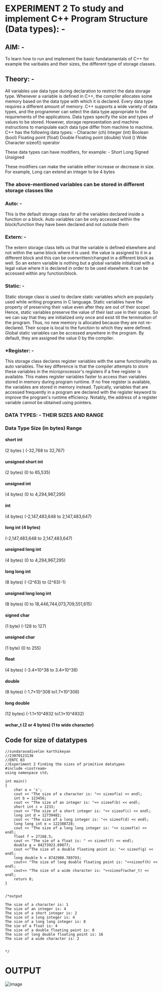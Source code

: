 # EXPERIMENT 2 To study and implement C++ Program Structure  (Data types): -
## AIM: -
To learn how to run and implement the basic fundatamentals of C++ for example the varibales and their sizes, the different type of storage classes.

## Theory: -

All variables use data type during declaration to restrict the data storage type. Whenever a variable is defined in C++, the compiler allocates some memory based on the data type with which it is declared.
 Every data type requires a different amount of memory. C++ supports a wide variety of data types, and the programmer can select the data type appropriate to the requirements of the applications. Data types specify the size and types of values to be stored. However, storage representation and machine instructions to manipulate each data type differ from machine to machine.
C++ has the following data types: - 
Character (ch)
Integer (int)
Boolean (bool)
Floating point (float)
Double Floating point (double)
Void ()
Wide Character
sizeof() operator

These data types can have modifiers, for example: -
Short
Long
Signed 
Unsigned

These modifiers can make the variable either increase or decrease in size. For example, Long can extend an integer to be 4 bytes 

### The above-mentioned variables can be stored in different storage classes like 

### Auto: -
This is the default storage class for all the variables declared inside a function or a block.  Auto variables can be only accessed within the block/function they have been declared and not outside them

### Extern: -
The extern storage class tells us that the variable is defined elsewhere and not within the same block where it is used. the value is assigned to it in a different block and this can be overwritten/changed in a different block as well. So an extern variable is nothing but a global variable initialized with a legal value where it is declared in order to be used elsewhere. It can be accessed within any function/block.

### Static: -
Static storage class is used to declare static variables which are popularly used while writing programs in C language. Static variables have the property of preserving their value even after they are out of their scope! Hence, static variables preserve the value of their last use in their scope. So we can say that they are initialized only once and exist till the termination of the program. Thus, no new memory is allocated because they are not re-declared.
Their scope is local to the function to which they were defined. Global static variables can be accessed anywhere in the program. By default, they are assigned the value 0 by the compiler. 

### *Register: - 
This storage class declares register variables with the same functionality as auto variables. The key difference is that the compiler attempts to store these variables in the microprocessor's registers if a free register is available. This makes register variables faster to access than variables stored in memory during program runtime. If no free register is available, the variables are stored in memory instead. Typically, variables that are accessed frequently in a program are declared with the register keyword to improve the program's runtime efficiency. Notably, the address of a register variable cannot be obtained using pointers.


### DATA TYPES: - THEIR SIZES AND RANGE 
### Data Type	Size (in bytes)	Range
#### short int
(2 bytes )	(-32,768 to 32,767)
#### unsigned short int 
(2 bytes) 	(0 to 65,535)
#### unsigned int
(4 bytes) 	(0 to 4,294,967,295)
#### int
(4 bytes)	(-2,147,483,648 to 2,147,483,647)
#### long int (4 bytes)
(-2,147,483,648 to 2,147,483,647)
#### unsigned long int
(4 bytes)  (0 to 4,294,967,295)
#### long long int
(8 bytes) {-(2^63) to (2^63)-1}
#### unsigned long long int
(8 bytes)	(0 to 18,446,744,073,709,551,615)
#### signed char
(1 byte)	(-128 to 127)
#### unsigned char
(1 byte) 	(0 to 255)
#### float
(4 bytes)	(-3.4×10^38 to 3.4×10^38)
#### double
(8 bytes) (-1.7×10^308 to1.7×10^308)
#### long double
(12 bytes)	(-1.1×10^4932 to1.1×10^4932)
#### wchar_t (2 or 4 bytes)	(1 to wide character)

## Code for size of datatypes

```
//sundaravadivelan karthikeyan 
//23070123136
//ENTC B3
//Experiment 2 Finding the sizes of primitive datatypes 
#include <iostream>
using namespace std;

int main() 
{
    char a = 's';
    cout << "The size of a character is: "<< sizeof(a) << endl;
    int b = 123456;
    cout << "The size of an integer is: "<< sizeof(b) << endl;
    short int c = 1233;
    cout << "The size of a short integer is: "<< sizeof(c) << endl;
    long int d = 12739482;
    cout << "The size of a long integer is: "<< sizeof(d) << endl;
    long long int e = 122388728;
    cout << "The size of a long long integer is: "<< sizeof(e) << endl;
    float f = 27168.5;
    cout << "The sie of a float is: " << sizeof(f) << endl;
    double g = 84273923.89877;
    cout <<"The size of a double floating point is: "<< sizeof(g) << endl;
    long double h = 8742980.789793;
    cout<< "The size of long double floating point is: "<<sizeof(h) << endl;
    cout<< "The size of a wide character is: "<<sizeof(wchar_t) << endl;
    return 0;
}


/*output

The size of a character is: 1
The size of an integer is: 4
The size of a short integer is: 2
The size of a long integer is: 4
The size of a long long integer is: 8
The sie of a float is: 4
The size of a double floating point is: 8
The size of long double floating point is: 16
The size of a wide character is: 2


*/
```
# OUTPUT

![image](https://github.com/user-attachments/assets/8d39cc4d-31c1-48e3-aedf-ff05fd973a1e)




